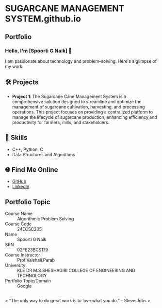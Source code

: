 # SUGARCANE MANAGEMENT SYSTEM.github.io
## Portfolio

### Hello, I'm [Spoorti G Naik] 👋

I am passionate about technology and problem-solving. Here's a glimpse of my work:

## 🛠️ Projects
- **Project 1**: The Sugarcane Cane Management System is a comprehensive solution designed to streamline and optimize the management of sugarcane cultivation, harvesting, and processing operations. This project focuses on providing a centralized platform to manage the lifecycle of sugarcane production, enhancing efficiency and productivity for farmers, mills, and stakeholders.

## 🚀 Skills
- C++, Python, C
- Data Structures and Algorithms

## 🌐 Find Me Online
- [GitHub](https://github.com/your-github-SpoortiGopalNaik)
- [LinkedIn](https://linkedin.com/in/your-linkedin-profile)

## Portfolio Topic

<dl>
<dt>Course Name</dt>
<dd>Algorithmic Problem Solving</dd>
<dt>Course Code</dt>
<dd>24ECSC205</dd>
<dt>Name</dt>
<dd>Spoorti G Naik</dd>
<dt>SRN</dt>
<dd>02FE23BCS179</dd>
<dt>Course Instructor</dt>
<dd>Prof.Vaishali.Parab</dd>
<dt>University</dt>
<dd>KLE DR M.S.SHESHAGIRI COLLEGE OF ENGINEERING AND TECHNOLOGY</dd>
<dt>Portfolio Topic/Domain</dt>
<dd>Google</dd>
</dl>

<br> 
> “The only way to do great work is to love what you do.” – Steve Jobs
>

